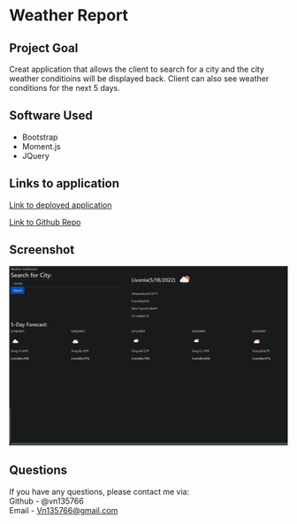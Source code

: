 # Weather Report
## Project Goal
Creat application that allows the client to search for a city and the city weather conditioins will be displayed back. 
Client can also see weather conditions for the next 5 days.

## Software Used
* Bootstrap
* Moment.js
* JQuery

## Links to application

[Link to deployed application](https://vn135766.github.io/Weather-Report/)

[Link to Github Repo](https://github.com/VN135766/Weather-Report.git)


## Screenshot
![Alt text](https://github.com/VN135766/Weather-Report/blob/main/Screenshot%20(48).png)


## Questions

If you have any questions, please contact me via:
<br>
Github - @vn135766
<br>
Email - Vn135766@gmail.com 